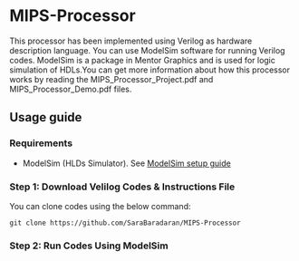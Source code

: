 # MIPS-Processor
This processor has been implemented using Verilog as hardware description language.
You can use ModelSim software for running Verilog codes. ModelSim is a package in Mentor Graphics and is used for logic simulation of HDLs.You can get more information about how this processor works by reading the MIPS_Processor_Project.pdf and MIPS_Processor_Demo.pdf files.

## Usage guide

### Requirements
* ModelSim (HLDs Simulator). See [ModelSim setup guide](https://drive.google.com/file/d/1r4vszqOYygMYjq6mFfSxgh45EyVWbCaI/view?usp=sharing)

### Step 1: Download Velilog Codes & Instructions File
You can clone codes using the below command:
```
git clone https://github.com/SaraBaradaran/MIPS-Processor
```

### Step 2: Run Codes Using ModelSim

